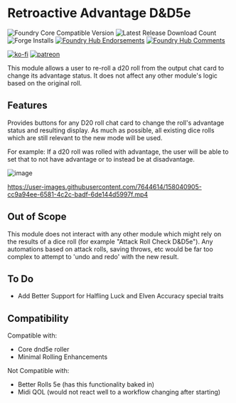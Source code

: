 # Retroactive Advantage D&D5e

![Foundry Core Compatible Version](https://img.shields.io/badge/dynamic/json.svg?url=https%3A%2F%2Fraw.githubusercontent.com%2FElfFriend-DnD%2Ffoundryvtt-retroactive-advantage-5e%2Fmain%2Fmodule.json&label=Foundry%20Version&query=$.compatibleCoreVersion&colorB=orange)
![Latest Release Download Count](https://img.shields.io/badge/dynamic/json?label=Downloads@latest&query=assets%5B1%5D.download_count&url=https%3A%2F%2Fapi.github.com%2Frepos%2FElfFriend-DnD%2Ffoundryvtt-retroactive-advantage-5e%2Freleases%2Flatest)
![Forge Installs](https://img.shields.io/badge/dynamic/json?label=Forge%20Installs&query=package.installs&suffix=%25&url=https%3A%2F%2Fforge-vtt.com%2Fapi%2Fbazaar%2Fpackage%2Fretroactive-advantage-5e&colorB=4aa94a)
[![Foundry Hub Endorsements](https://img.shields.io/endpoint?logoColor=white&url=https%3A%2F%2Fwww.foundryvtt-hub.com%2Fwp-json%2Fhubapi%2Fv1%2Fpackage%2Fretroactive-advantage-5e%2Fshield%2Fendorsements)](https://www.foundryvtt-hub.com/package/retroactive-advantage-5e/)
[![Foundry Hub Comments](https://img.shields.io/endpoint?logoColor=white&url=https%3A%2F%2Fwww.foundryvtt-hub.com%2Fwp-json%2Fhubapi%2Fv1%2Fpackage%2Fretroactive-advantage-5e%2Fshield%2Fcomments)](https://www.foundryvtt-hub.com/package/retroactive-advantage-5e/)

[![ko-fi](https://img.shields.io/badge/-buy%20me%20a%20coke-%23FF5E5B)](https://ko-fi.com/elffriend)
[![patreon](https://img.shields.io/badge/-patreon-%23FF424D)](https://www.patreon.com/ElfFriend_DnD)

This module allows a user to re-roll a d20 roll from the output chat card to change its advantage status. It does not affect any other module's logic based on the original roll.

## Features

Provides buttons for any D20 roll chat card to change the roll's advantage status and resulting display. As much as possible, all existing dice rolls which are still relevant to the new mode will be used.

For example:
If a d20 roll was rolled with advantage, the user will be able to set that to not have advantage or to instead be at disadvantage.

![image](https://user-images.githubusercontent.com/7644614/158040863-e9917091-73a5-43a5-800d-8846138ffb6c.png)

https://user-images.githubusercontent.com/7644614/158040905-cc9a94ee-6581-4c2c-badf-6de144d5997f.mp4

## Out of Scope

This module does not interact with any other module which might rely on the results of a dice roll (for example "Attack Roll Check D&D5e"). Any automations based on attack rolls, saving 
throws, etc would be far too complex to attempt to 'undo and redo' with the new result.

## To Do

- Add Better Support for Halfling Luck and Elven Accuracy special traits

## Compatibility

Compatible with:
- Core dnd5e roller
- Minimal Rolling Enhancements

Not Compatible with:
- Better Rolls 5e (has this functionality baked in)
- Midi QOL (would not react well to a workflow changing after starting)
